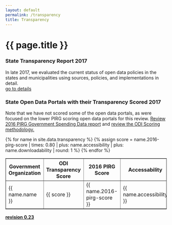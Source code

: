 ```yaml
---
layout: default
permalink: /transparency
title: Transparency
---
```

# {{ page.title }}

### State Transparency Report 2017
In late 2017, we evaluated the current status of open data policies in the states and municipalities using sources, policies, and implementations in detail.
<br>
<a href="/transparency-scorecard">go to details</a>

### State Open Data Portals with their Transparency Scored 2017
Note that we have not scored some of the open data portals, as were focused on the lower PIRG scoring open data portals for this review. <a target="_blank" href="https://uspirgedfund.org/reports/usp/following-money-2016-0">Review 2016 PIRG Government Spending Data report</a> and <a target="_blank" href="/scoring">review the ODI Scoring methodology.</a>
<table cellpadding="10" border="1">
	<tr>
		<th>Government Organization</th><th>ODI Transparency Score</th><th>2016 PIRG Score</th><th>Accessability</th><th>Downloadability</th><th>Comments</th>
	</tr>
{% for name in site.data.transparency %}
{% assign score = name.2016-pirg-score | times: 0.80 | plus: name.accessibility | plus: name.downloadability | round: 1 %}
  <tr>
  	<td class="tablecolumn">{{ name.name }}</td>
  	<td class="tablecolumn">{{ score }}</td>
  	<td class="tablecolumn">{{ name.2016-pirg-score }}</td>
  	<td class="tablecolumn">{{ name.accessibility }}</td>
  	<td class="tablecolumn">{{ name.downloadability }}</td>
  	<td class="tablecolumn largetablecolumn" style="max-width:200 px">{{ name.comments }}</td>
  </tr>
{% endfor %}
</table>

**<a target="_blank" href="https://github.com/opendatainitiative/transparency/tree/0.23">revision 0.23</a>**